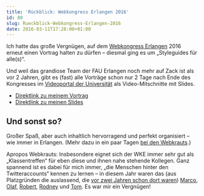 ```yaml
---
title: 'Rückblick: Webkongress Erlangen 2016'
id: 80
slug: Rueckblick-Webkongress-Erlangen-2016
date: 2016-03-11T17:28:00+01:00
---
```


Ich hatte das große Vergnügen, auf dem [Webkongress Erlangen](http://webkongress.fau.de) 2016 erneut einen Vortrag halten zu dürfen – diesmal ging es um „Styleguides für alle(s)“.

Und weil das grandiose Team der FAU Erlangen noch mehr auf Zack ist als vor 2 Jahren, gibt es (fast) alle Vorträge schon nur 2 Tage nach Ende des Kongresses im [Videoportal der Universität](https://www.video.uni-erlangen.de/course/id/455.html) als Video-Mitschnitte mit Slides.

-   [Direktlink zu meinem Vortrag](https://www.video.uni-erlangen.de/clip/id/6108.html)
-   [Direktlink zu meinen Slides](https://speakerdeck.com/yellowled/styleguides-fur-alle-s)

## Und sonst so?

Großer Spaß, aber auch inhaltlich hervorragend und perfekt organisiert – wie immer in Erlangen. (Mehr dazu in ein paar Tagen [bei den Webkrauts](http://webkrauts.de).)

Apropos Webkrauts: Insbesondere eignet sich der WKE immer sehr gut als „Klassentreffen“ für eben diese und ihnen nahe stehende Kollegen. Ganz spannend ist es dabei für mich immer, „die Menschen hinter den Twitteraccounts“ kennen zu lernen – in diesem Jahr waren das (aus Platzgründen die auslassend, die [vor zwei Jahren schon dort waren](/archiv/50/Rueckblick-Webkongress-Erlangen-2014.html)) [Marco](https://twitter.com/MarcoZehe), [Olaf](https://twitter.com/olafgleba), [Robert](https://twitter.com/closingtag), [Rodney](https://twitter.com/rodneyrehm) und [Tom](https://twitter.com/webrocker). Es war mir ein Vergnügen!
